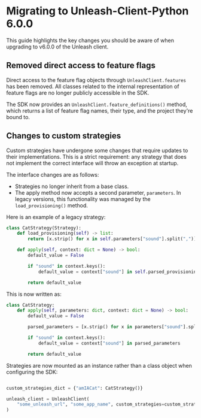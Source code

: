 # Migrating to Unleash-Client-Python 6.0.0

This guide highlights the key changes you should be aware of when upgrading to v6.0.0 of the Unleash client.

## Removed direct access to feature flags

Direct access to the feature flag objects through `UnleashClient.features` has been removed. All classes related to the internal representation of feature flags are no longer publicly accessible in the SDK.

The SDK now provides an `UnleashClient.feature_definitions()` method, which returns a list of feature flag names, their type, and the project they're bound to.

## Changes to custom strategies

Custom strategies have undergone some changes that require updates to their implementations. This is a strict requirement: any strategy that does not implement the correct interface will throw an exception at startup.

The interface changes are as follows:

- Strategies no longer inherit from a base class.
- The apply method now accepts a second parameter, `parameters`. In legacy versions, this functionality was managed by the `load_provisioning()` method.

Here is an example of a legacy strategy:

``` python
class CatStrategy(Strategy):
    def load_provisioning(self) -> list:
        return [x.strip() for x in self.parameters["sound"].split(",")]

    def apply(self, context: dict = None) -> bool:
        default_value = False

        if "sound" in context.keys():
            default_value = context["sound"] in self.parsed_provisioning

        return default_value
```

This is now written as:

``` python
class CatStrategy:
    def apply(self, parameters: dict, context: dict = None) -> bool:
        default_value = False

        parsed_parameters = [x.strip() for x in parameters["sound"].split(",")]

        if "sound" in context.keys():
            default_value = context["sound"] in parsed_parameters

        return default_value

```

Strategies are now mounted as an instance rather than a class object when configuring the SDK:

``` python

custom_strategies_dict = {"amIACat": CatStrategy()}

unleash_client = UnleashClient(
    "some_unleash_url", "some_app_name", custom_strategies=custom_strategies_dict
)

```
